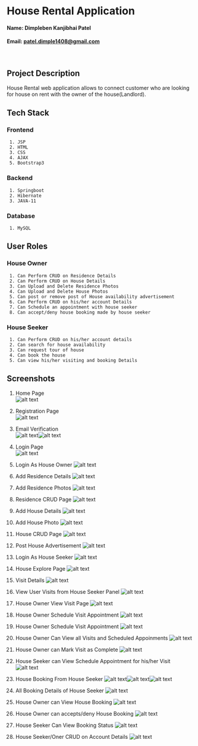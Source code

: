 # House Rental Application

#### Name: Dimpleben Kanjibhai Patel
#### Email: patel.dimple1408@gmail.com

<br>

## Project Description

House Rental web application allows to connect customer who are looking for house on rent with the owner of the house(Landlord). 

## Tech Stack
### Frontend
     1. JSP
     2. HTML
     3. CSS
     4. AJAX
     5. Bootstrap3

### Backend
     1. Springboot 
     2. Hibernate
     3. JAVA-11

### Database
     1. MySQL

## User Roles

### House Owner
     1. Can Perform CRUD on Residence Details
     2. Can Perform CRUD on House Details
     3. Can Upload and Delete Residence Photos
     4. Can Upload and Delete House Photos
     5. Can post or remove post of House availability advertisement
     6. Can Perform CRUD on his/her account Details
     7. Can Schedule an appointment with house seeker
     8. Can accept/deny house booking made by house seeker

### House Seeker
     1. Can Perform CRUD on his/her account details
     2. Can search for house availability
     3. Can request tour of house
     4. Can book the house
     5. Can view his/her visiting and booking Details



## Screenshots

1. Home Page <br>
![alt text](https://github.com/nitr-dimple/project-spring-boot-web-development/blob/main/images/Picture1.png)

2. Registration Page <br>
![alt text](https://github.com/nitr-dimple/project-spring-boot-web-development/blob/main/images/Picture2.png)

3. Email Verification <br>
![alt text](https://github.com/nitr-dimple/project-spring-boot-web-development/blob/main/images/Picture3.png)![alt text](https://github.com/nitr-dimple/project-spring-boot-web-development/blob/main/images/Picture4.png)

4. Login Page <br>
![alt text](https://github.com/nitr-dimple/project-spring-boot-web-development/blob/main/images/Picture5.png)

5. Login As House Owner
![alt text](https://github.com/nitr-dimple/project-spring-boot-web-development/blob/main/images/Picture6.png)

6. Add Residence Details
![alt text](https://github.com/nitr-dimple/project-spring-boot-web-development/blob/main/images/Picture7.png)

7. Add Residence Photos
![alt text](https://github.com/nitr-dimple/project-spring-boot-web-development/blob/main/images/Picture8.png)

8. Residence CRUD Page
![alt text](https://github.com/nitr-dimple/project-spring-boot-web-development/blob/main/images/Picture9.png)

9. Add House Details
![alt text](https://github.com/nitr-dimple/project-spring-boot-web-development/blob/main/images/Picture10.png)

10. Add House Photo
![alt text](https://github.com/nitr-dimple/project-spring-boot-web-development/blob/main/images/Picture11.png)

11. House CRUD Page
![alt text](https://github.com/nitr-dimple/project-spring-boot-web-development/blob/main/images/Picture12.png)

12. Post House Advertisement
![alt text](https://github.com/nitr-dimple/project-spring-boot-web-development/blob/main/images/Picture13.png)

13. Login As House Seeker
![alt text](https://github.com/nitr-dimple/project-spring-boot-web-development/blob/main/images/Picture14.png)

14. House Explore Page
![alt text](https://github.com/nitr-dimple/project-spring-boot-web-development/blob/main/images/Picture15.png)

15. Visit Details
![alt text](https://github.com/nitr-dimple/project-spring-boot-web-development/blob/main/images/Picture16.png)

16. View User Visits from House Seeker Panel
![alt text](https://github.com/nitr-dimple/project-spring-boot-web-development/blob/main/images/Picture17.png)

17. House Owner View Visit Page
![alt text](https://github.com/nitr-dimple/project-spring-boot-web-development/blob/main/images/Picture18.png)

18. House Owner Schedule Visit Appointment
![alt text](https://github.com/nitr-dimple/project-spring-boot-web-development/blob/main/images/Picture19.png)

19. House Owner Schedule Visit Appointment
![alt text](https://github.com/nitr-dimple/project-spring-boot-web-development/blob/main/images/Picture20.png)

20. House Owner Can View all Visits and Scheduled Appoinments
![alt text](https://github.com/nitr-dimple/project-spring-boot-web-development/blob/main/images/Picture21.png)

21. House Owner can Mark Visit as Complete
![alt text](https://github.com/nitr-dimple/project-spring-boot-web-development/blob/main/images/Picture22.png)

22. House Seeker can View Schedule Appointment for his/her Visit
![alt text](https://github.com/nitr-dimple/project-spring-boot-web-development/blob/main/images/Picture23.png)

23. House Booking From House Seeker
![alt text](https://github.com/nitr-dimple/project-spring-boot-web-development/blob/main/images/Picture24.png)![alt text](https://github.com/nitr-dimple/project-spring-boot-web-development/blob/main/images/Picture25.png)![alt text](https://github.com/nitr-dimple/project-spring-boot-web-development/blob/main/images/Picture26.png)

24. All Booking Details of House Seeker
![alt text](https://github.com/nitr-dimple/project-spring-boot-web-development/blob/main/images/Picture27.png)

25. House Owner can View House Booking
![alt text](https://github.com/nitr-dimple/project-spring-boot-web-development/blob/main/images/Picture28.png)

26. House Owner can accepts/deny House Booking
![alt text](https://github.com/nitr-dimple/project-spring-boot-web-development/blob/main/images/Picture29.png)

27. House Seeker Can View Booking Status
![alt text](https://github.com/nitr-dimple/project-spring-boot-web-development/blob/main/images/Picture30.png)

28. House Seeker/Oner CRUD on Account Details
![alt text](https://github.com/nitr-dimple/project-spring-boot-web-development/blob/main/images/Picture31.png)



